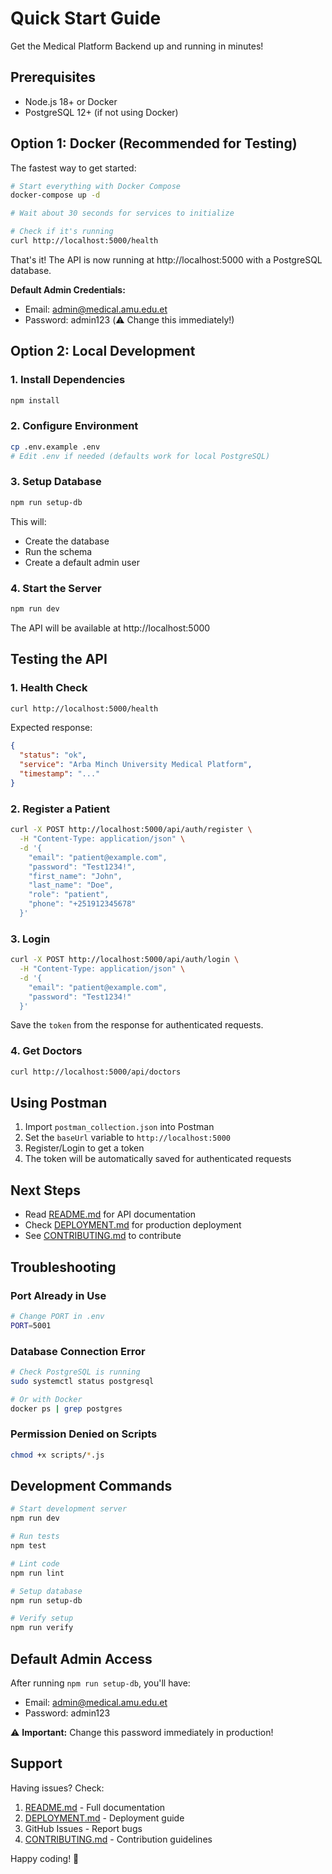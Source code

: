 # Quick Start Guide

Get the Medical Platform Backend up and running in minutes!

## Prerequisites

- Node.js 18+ or Docker
- PostgreSQL 12+ (if not using Docker)

## Option 1: Docker (Recommended for Testing)

The fastest way to get started:

```bash
# Start everything with Docker Compose
docker-compose up -d

# Wait about 30 seconds for services to initialize

# Check if it's running
curl http://localhost:5000/health
```

That's it! The API is now running at http://localhost:5000 with a PostgreSQL database.

**Default Admin Credentials:**
- Email: admin@medical.amu.edu.et
- Password: admin123 (⚠️ Change this immediately!)

## Option 2: Local Development

### 1. Install Dependencies
```bash
npm install
```

### 2. Configure Environment
```bash
cp .env.example .env
# Edit .env if needed (defaults work for local PostgreSQL)
```

### 3. Setup Database
```bash
npm run setup-db
```

This will:
- Create the database
- Run the schema
- Create a default admin user

### 4. Start the Server
```bash
npm run dev
```

The API will be available at http://localhost:5000

## Testing the API

### 1. Health Check
```bash
curl http://localhost:5000/health
```

Expected response:
```json
{
  "status": "ok",
  "service": "Arba Minch University Medical Platform",
  "timestamp": "..."
}
```

### 2. Register a Patient
```bash
curl -X POST http://localhost:5000/api/auth/register \
  -H "Content-Type: application/json" \
  -d '{
    "email": "patient@example.com",
    "password": "Test1234!",
    "first_name": "John",
    "last_name": "Doe",
    "role": "patient",
    "phone": "+251912345678"
  }'
```

### 3. Login
```bash
curl -X POST http://localhost:5000/api/auth/login \
  -H "Content-Type: application/json" \
  -d '{
    "email": "patient@example.com",
    "password": "Test1234!"
  }'
```

Save the `token` from the response for authenticated requests.

### 4. Get Doctors
```bash
curl http://localhost:5000/api/doctors
```

## Using Postman

1. Import `postman_collection.json` into Postman
2. Set the `baseUrl` variable to `http://localhost:5000`
3. Register/Login to get a token
4. The token will be automatically saved for authenticated requests

## Next Steps

- Read [README.md](README.md) for API documentation
- Check [DEPLOYMENT.md](DEPLOYMENT.md) for production deployment
- See [CONTRIBUTING.md](CONTRIBUTING.md) to contribute

## Troubleshooting

### Port Already in Use
```bash
# Change PORT in .env
PORT=5001
```

### Database Connection Error
```bash
# Check PostgreSQL is running
sudo systemctl status postgresql

# Or with Docker
docker ps | grep postgres
```

### Permission Denied on Scripts
```bash
chmod +x scripts/*.js
```

## Development Commands

```bash
# Start development server
npm run dev

# Run tests
npm test

# Lint code
npm run lint

# Setup database
npm run setup-db

# Verify setup
npm run verify
```

## Default Admin Access

After running `npm run setup-db`, you'll have:
- Email: admin@medical.amu.edu.et
- Password: admin123

⚠️ **Important:** Change this password immediately in production!

## Support

Having issues? Check:
1. [README.md](README.md) - Full documentation
2. [DEPLOYMENT.md](DEPLOYMENT.md) - Deployment guide
3. GitHub Issues - Report bugs
4. [CONTRIBUTING.md](CONTRIBUTING.md) - Contribution guidelines

Happy coding! 🚀
